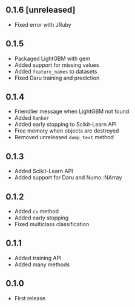 ## 0.1.6 [unreleased]

- Fixed error with JRuby

## 0.1.5

- Packaged LightGBM with gem
- Added support for missing values
- Added `feature_names` to datasets
- Fixed Daru training and prediction

## 0.1.4

- Friendlier message when LightGBM not found
- Added `Ranker`
- Added early stopping to Scikit-Learn API
- Free memory when objects are destroyed
- Removed unreleased `dump_text` method

## 0.1.3

- Added Scikit-Learn API
- Added support for Daru and Numo::NArray

## 0.1.2

- Added `cv` method
- Added early stopping
- Fixed multiclass classification

## 0.1.1

- Added training API
- Added many methods

## 0.1.0

- First release

